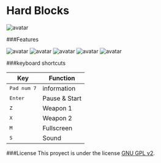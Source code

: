 Hard Blocks
===============

![avatar](http://i.imgur.com/Ffy0WYd.jpg)

###Features

![avatar](http://i.imgur.com/85JzPFG.gif)
![avatar](http://i.imgur.com/cA70fJr.gif)
![avatar](http://i.imgur.com/JRKa5zu.gif)
![avatar](http://i.imgur.com/VkP4vJ3.gif)
![avatar](http://i.imgur.com/a0fpQm1.gif)

###keyboard shortcuts

| Key | Function |
|------|---------------|
| <kbd>Pad num 7</kbd> | information
| <kbd>Enter</kbd> | Pause & Start
| <kbd>Z</kbd> | Weapon 1
| <kbd>X</kbd> | Weapon 2
| <kbd>M</kbd> | Fullscreen
| <kbd>S</kbd> | Sound

###License
This proyect is under the license [GNU GPL v2](https://github.com/felipetiza/nave/blob/master/LICENSE).

